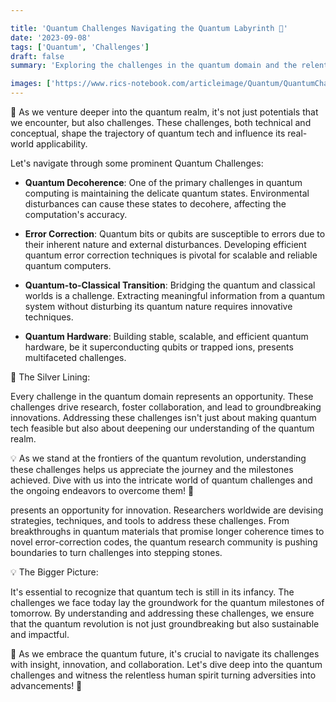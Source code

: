 ```yaml
---

title: 'Quantum Challenges Navigating the Quantum Labyrinth 🧩'
date: '2023-09-08'
tags: ['Quantum', 'Challenges']
draft: false
summary: 'Exploring the challenges in the quantum domain and the relentless pursuit to overcome them!'

images: ['https://www.rics-notebook.com/articleimage/Quantum/QuantumChallenges.webp']
---
```


🧩 As we venture deeper into the quantum realm, it's not just potentials that we encounter, but also challenges. These challenges, both technical and conceptual, shape the trajectory of quantum tech and influence its real-world applicability.

Let's navigate through some prominent Quantum Challenges:

- **Quantum Decoherence**: One of the primary challenges in quantum computing is maintaining the delicate quantum states. Environmental disturbances can cause these states to decohere, affecting the computation's accuracy.

- **Error Correction**: Quantum bits or qubits are susceptible to errors due to their inherent nature and external disturbances. Developing efficient quantum error correction techniques is pivotal for scalable and reliable quantum computers.

- **Quantum-to-Classical Transition**: Bridging the quantum and classical worlds is a challenge. Extracting meaningful information from a quantum system without disturbing its quantum nature requires innovative techniques.

- **Quantum Hardware**: Building stable, scalable, and efficient quantum hardware, be it superconducting qubits or trapped ions, presents multifaceted challenges.

🔬 The Silver Lining:

Every challenge in the quantum domain represents an opportunity. These challenges drive research, foster collaboration, and lead to groundbreaking innovations. Addressing these challenges isn't just about making quantum tech feasible but also about deepening our understanding of the quantum realm.

💡 As we stand at the frontiers of the quantum revolution, understanding these challenges helps us appreciate the journey and the milestones achieved. Dive with us into the intricate world of quantum challenges and the ongoing endeavors to overcome them! 🌌

presents an opportunity for innovation. Researchers worldwide are devising strategies, techniques, and tools to address these challenges. From breakthroughs in quantum materials that promise longer coherence times to novel error-correction codes, the quantum research community is pushing boundaries to turn challenges into stepping stones.

💡 The Bigger Picture:

It's essential to recognize that quantum tech is still in its infancy. The challenges we face today lay the groundwork for the quantum milestones of tomorrow. By understanding and addressing these challenges, we ensure that the quantum revolution is not just groundbreaking but also sustainable and impactful.

🚀 As we embrace the quantum future, it's crucial to navigate its challenges with insight, innovation, and collaboration. Let's dive deep into the quantum challenges and witness the relentless human spirit turning adversities into advancements! 🌌

